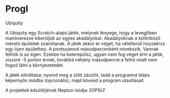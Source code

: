 # ProgI

Ubiquity

A Ubiquity egy Scratch-alapú játék, melynek lényege, hogy a levegőben manőverezve kikerüljük az egyes akadályokat. Akadályoknak a különböző méretű épületek számítanak. A játék akkor ér véget, ha véletlenül hozzáérsz egy ilyen épülethez. A pontszámod másodpercenként növekszik. Vannak felhők is az égen. Ezekbe ha belerepülsz, ugyan nem fog véget érni a játék, viszont -5 pontot érnek, továbbá néhány másodpercre a felhő miatt nem fogod látni a környezetedet.

A játék elindítása: nyomd meg a zöld zászlót, tedd a programot teljes képernyős módba (opcionális), majd kövesd a program utasításait.

A projektek készítőjének Neptun-kódja: E0PSLF

